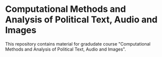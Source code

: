 # Computational Methods and Analysis of Political Text, Audio and Images
This repository contains material for gradudate course "Computational Methods and Analysis of Political Text, Audio and Images".
